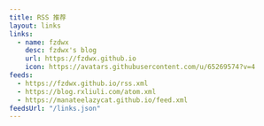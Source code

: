 ```yaml
---
title: RSS 推荐
layout: links
links:
  - name: fzdwx
    desc: fzdwx's blog
    url: https://fzdwx.github.io
    icon: https://avatars.githubusercontent.com/u/65269574?v=4
feeds:
  - https://fzdwx.github.io/rss.xml
  - https://blog.rxliuli.com/atom.xml
  - https://manateelazycat.github.io/feed.xml
feedsUrl: "/links.json"
---
```

